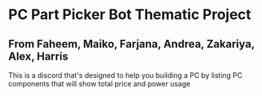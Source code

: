 # PC Part Picker Bot Thematic Project
## From Faheem, Maiko, Farjana, Andrea, Zakariya, Alex, Harris
This is a discord that's designed to help you building a PC by listing PC components that will show total price and power usage
